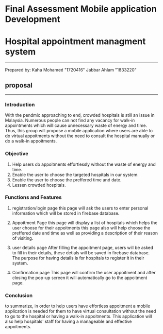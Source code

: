 # Final Assessment Mobile application Development 
# Hospital appointment managment system
---
Prepared by:
Kaha Mohamed "1720416"
Jabbar Ahlam "1833220"

## proposal
---

### Introduction
With the pendmic approaching to end, crowded hospitals is still an issue in Malaysia. Numerous people can not find any vacancy for walk-in appointments which will cause unnecessary waste of energy and time. Thus, this group will propose a mobile application where users are able to do virtual appoitments without the need to consult the hospital manually or do a walk-in appoitments. 

### Objective
1. Help users do appoitments effortlessly without the waste of energy and time.
2. Enable the user to choose the targeted hospitals in our system.
3. Enable the user to choose the preffered time and date.
4. Lessen crowded hospitals.

### Functions and Features
1. registration/login page
this page will ask the users to enter personal information which will be stored in firebase database.

2. Appoitment Page
this page will display a list of hospitals which helps the user choose for their appoitments
this page also will help choose the preffered date and time as well as providing a description of their reason of visiting.

2. user details page
After filling the appoitment page, users will be asked to fill in their details, these detials will be saved in firebase database. The purpose for having details is for hospitals to register it in their system.

4. Confirmation page 
This page will confirm the user appoitment and after closing the pop-up screen it will automatically go to the appoitment page.

### Conclusion 
to summarize, in order to help users have effortless appoitment a mobile application is needed for them to have virtual consultation without the need to go to the hospital or having a walk-in appoitments. This application will also help hospitals' staff for having a manageable and effective appoitments. 


